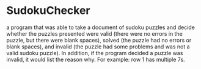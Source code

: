 # SudokuChecker

a program that was able to take a document of sudoku puzzles and decide whether the puzzles
presented were valid (there were no errors in the puzzle, but there were blank spaces), solved (the puzzle had no
errors or blank spaces), and invalid (the puzzle had some problems and was not a valid sudoku puzzle). In addition, if
the program decided a puzzle was invalid, it would list the reason why. For example: row 1 has multiple 7s.
